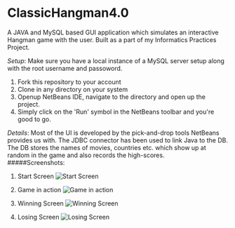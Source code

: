 # ClassicHangman4.0
A JAVA and MySQL based GUI application which simulates an interactive Hangman game with the user. Built as a part of my Informatics Practices Project.

*Setup*: Make sure you have a local instance of a MySQL server setup along with the root username and passoword.
1. Fork this repository to your account
2. Clone in any directory on your system
3. Openup NetBeans IDE, navigate to the directory and open up the project.
4. Simply click on the 'Run' symbol in the NetBeans toolbar and you're good to go.

*Details*: Most of the UI is developed by the pick-and-drop tools NetBeans provides us with. The JDBC connector has been used to link Java to the DB. The DB stores the names of movies, countries etc. which show up at random in the game and also records the high-scores.
<br>
#####Screenshots:

  1. Start Screen
  ![Start Screen](http://i.imgur.com/jsbjsdo.png)

  2. Game in action
  ![Game in action](http://i.imgur.com/incVWuA.png)

  3. Winning Screen
  ![Winning Screen](http://i.imgur.com/Zs57rAF.png)

  4. Losing Screen
  ![Losing Screen](http://i.imgur.com/rNkDj1R.png)
  


